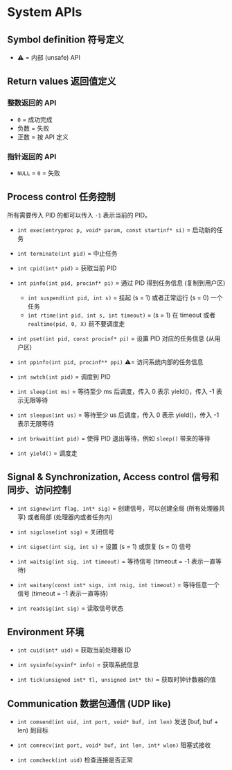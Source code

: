 # System APIs

## Symbol definition 符号定义

-   ⚠️ = 内部 (unsafe) API

## Return values 返回值定义

### 整数返回的 API

-   `0` = 成功完成
-   负数 = 失败
-   正数 = 按 API 定义

### 指针返回的 API

-   `NULL` = `0` = 失败

## Process control 任务控制

所有需要传入 PID 的都可以传入 `-1` 表示当前的 PID。

-   `int exec(entryproc p, void* param, const startinf* si)` = 启动新的任务

-   `int terminate(int pid)` = 中止任务

-   `int cpid(int* pid)` = 获取当前 PID

-   `int pinfo(int pid, procinf* pi)` = 通过 PID 得到任务信息 (复制到用户区)

    -   `int suspend(int pid, int s)` = 挂起 (s = 1) 或者正常运行 (s = 0) 一个任务
    -   `int rtime(int pid, int s, int timeout)` = (s = 1) 在 timeout 或者 `realtime(pid, 0, X)` 前不要调度走

-   `int pset(int pid, const procinf* pi)` = 设置 PID 对应的任务信息 (从用户区)

-   `int ppinfo(int pid, procinf** ppi)` ⚠️= 访问系统内部的任务信息

-   `int swtch(int pid)` = 调度到 PID

-   `int sleep(int ms)` = 等待至少 ms 后调度，传入 0 表示 yield()，传入 -1 表示无限等待

-   `int sleepus(int us)` = 等待至少 us 后调度，传入 0 表示 yield()，传入 -1 表示无限等待

-   `int brkwait(int pid)` = 使得 PID 退出等待，例如 `sleep()` 带来的等待

-   `int yield()` = 调度走

## Signal & Synchronization, Access control 信号和同步、访问控制

-   `int signew(int flag, int* sig)` = 创建信号，可以创建全局 (所有处理器共享) 或者局部 (处理器内或者任务内)

-   `int sigclose(int sig)` = 关闭信号

-   `int sigset(int sig, int s)` = 设置 (s = 1) 或恢复 (s = 0) 信号

-   `int waitsig(int sig, int timeout)` = 等待信号 (timeout = -1 表示一直等待)

-   `int waitany(const int* sigs, int nsig, int timeout)` = 等待任意一个信号 (timeout = -1 表示一直等待)

-   `int readsig(int sig)` = 读取信号状态

## Environment 环境

-   `int cuid(int* uid)` = 获取当前处理器 ID

-   `int sysinfo(sysinf* info)` = 获取系统信息

-   `int tick(unsigned int* tl, unsigned int* th)` = 获取时钟计数器的值

## Communication 数据包通信 (UDP like)

-   `int comsend(int uid, int port, void* buf, int len)` 发送 [buf, buf + len) 到目标

-   `int comrecv(int port, void* buf, int len, int* wlen)` 阻塞式接收

-   `int comcheck(int uid)` 检查连接是否正常
